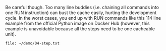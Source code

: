 Be careful though. Too many line buddies (i.e. chaining all commands into one RUN instruction) can bust the cache easily, hurting the development cycle. In the worst cases, you end up with RUN commands like this 114 line example from the official Python image on Docker Hub (however, this example is unavoidable because all the steps need to be one cacheable unit).

```editor:open-file
file: ~/demo/04-step.txt
```
